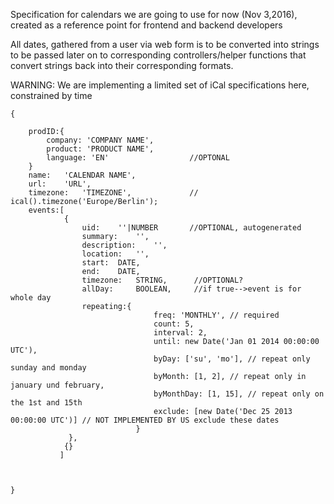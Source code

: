 Specification for calendars we are going to use for now (Nov 3,2016), 
created as a reference point for frontend and backend developers


All dates,  gathered from a user via web form is to be converted into strings
to be passed later on to corresponding controllers/helper functions that convert strings
back into their corresponding formats.

WARNING:    We are implementing a limited set of iCal specifications here, constrained by time

    {
        
        prodID:{                            
            company: 'COMPANY NAME', 
            product: 'PRODUCT NAME', 
            language: 'EN'                  //OPTONAL 
        }
        name:   'CALENDAR NAME',
        url:    'URL',
        timezone:   'TIMEZONE',             // ical().timezone('Europe/Berlin');
        events:[
                {
                    uid:    ''|NUMBER       //OPTIONAL, autogenerated
                    summary:    '',
                    description:    '',
                    location:   '',
                    start:  DATE,
                    end:    DATE,
                    timezone:   STRING,      //OPTIONAL?
                    allDay:     BOOLEAN,     //if true-->event is for whole day
                    repeating:{
                                    freq: 'MONTHLY', // required 
                                    count: 5,
                                    interval: 2,
                                    until: new Date('Jan 01 2014 00:00:00 UTC'),
                                    byDay: ['su', 'mo'], // repeat only sunday and monday 
                                    byMonth: [1, 2], // repeat only in january und february, 
                                    byMonthDay: [1, 15], // repeat only on the 1st and 15th 
                                    exclude: [new Date('Dec 25 2013 00:00:00 UTC')] // NOT IMPLEMENTED BY US exclude these dates 
                                }
                 },
                {}
               ]
        
        
        
    }

